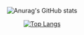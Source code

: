 

<div align="center">
  
  ![Anurag's GitHub stats](https://github-readme-stats.vercel.app/api?username=whiteDwarff&theme=aura&show_icons=true)
  
  [![Top Langs](https://github-readme-stats.vercel.app/api/top-langs/?username=whiteDwarff&layout=donut-vertical)](https://github.com/anuraghazra/github-readme-stats)
  
</div>
